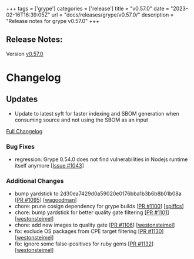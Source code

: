 +++
tags = ['grype']
categories = ['release']
title = "v0.57.0"
date = "2023-02-16T16:39:05Z"
url = "docs/releases/grype/v0.57.0/"
description = "Release notes for grype v0.57.0"
+++

## Release Notes:
Version [v0.57.0](https://github.com/anchore/grype/releases/tag/v0.57.0)

# Changelog

## Updates
- Update to latest syft for faster indexing and SBOM generation when consuming source and not using the SBOM as an input

[Full Changelog](https://github.com/anchore/grype/compare/v0.56.0...v0.57.0)

### Bug Fixes

- regression: Grype 0.54.0 does not find vulnerabilities in Nodejs runtime itself anymore [[Issue #1043](https://github.com/anchore/grype/issues/1043)]

### Additional Changes

- bump yardstick to 2d30ea7429d0a59020e0176bba1b3b6b8b01b08a [[PR #1095](https://github.com/anchore/grype/pull/1095)] [[wagoodman](https://github.com/wagoodman)]
- chore: prune cosign dependency for grype builds [[PR #1100](https://github.com/anchore/grype/pull/1100)] [[spiffcs](https://github.com/spiffcs)]
- chore: bump yardstick for better quality gate filtering [[PR #1101](https://github.com/anchore/grype/pull/1101)] [[westonsteimel](https://github.com/westonsteimel)]
- chore: add new images to quality gate [[PR #1106](https://github.com/anchore/grype/pull/1106)] [[westonsteimel](https://github.com/westonsteimel)]
- fix: exclude OS packages from CPE target filtering [[PR #1130](https://github.com/anchore/grype/pull/1130)] [[westonsteimel](https://github.com/westonsteimel)]
- fix: ignore some false-positives for ruby gems [[PR #1132](https://github.com/anchore/grype/pull/1132)] [[westonsteimel](https://github.com/westonsteimel)]
